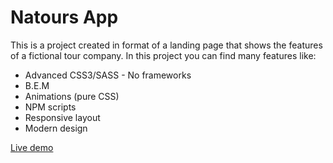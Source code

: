  # Natours App

This is a project created in format of a landing page that shows the features of a fictional tour company. In this project you can find many features like:

* Advanced CSS3/SASS - No frameworks
* B.E.M
* Animations (pure CSS)
* NPM scripts
* Responsive layout
* Modern design

[Live demo](https://riltonfranzonee.github.io/natours-App/.)

